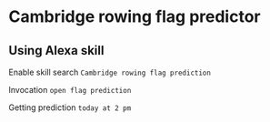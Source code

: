 # Cambridge rowing flag predictor
## Using Alexa skill
Enable skill search `Cambridge rowing flag prediction`

Invocation `open flag prediction`

Getting prediction `today at 2 pm`
